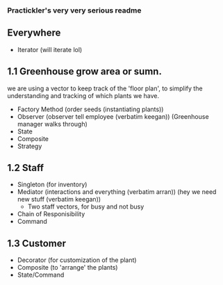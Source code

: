 ### Practickler's very very serious readme

## Everywhere
- Iterator (will iterate lol)

## 1.1 Greenhouse grow area or sumn.
we are using a vector to keep track of the 'floor plan', to simplify the understanding and tracking of which plants we have.

- Factory Method (order seeds (instantiating plants))
- Observer (observer tell employee (verbatim keegan)) (Greenhouse manager walks through)
- State
- Composite
- Strategy

## 1.2 Staff

- Singleton  (for inventory)
- Mediator (interactions and everything (verbatim arran)) (hey we need new stuff (verbatim keegan))
  - Two staff vectors, for busy and not busy
- Chain of Responisibility
- Command

## 1.3 Customer 

- Decorator (for customization of the plant)
- Composite (to 'arrange' the plants)
- State/Command
